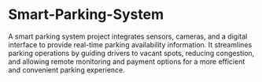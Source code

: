 # Smart-Parking-System
A smart parking system project integrates sensors, cameras, and a digital interface to provide real-time parking availability information. It streamlines parking operations by guiding drivers to vacant spots, reducing congestion, and allowing remote monitoring and payment options for a more efficient and convenient parking experience.
